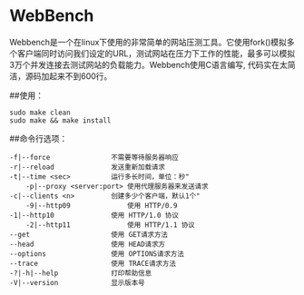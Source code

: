 # WebBench

Webbench是一个在linux下使用的非常简单的网站压测工具。它使用fork()模拟多个客户端同时访问我们设定的URL，测试网站在压力下工作的性能，最多可以模拟3万个并发连接去测试网站的负载能力。Webbench使用C语言编写, 代码实在太简洁，源码加起来不到600行。

##使用：

	sudo make clean
	sudo make && make install
  
##命令行选项：

	-f|--force               不需要等待服务器响应
	-r|--reload              发送重新加载请求
	-t|--time <sec>          运行多长时间，单位：秒"
    	-p|--proxy <server:port> 使用代理服务器来发送请求
	-c|--clients <n>         创建多少个客户端，默认1个"
     	-9|--http09              使用 HTTP/0.9 
	-1|--http10              使用 HTTP/1.0 协议
     	-2|--http11              使用 HTTP/1.1 协议
	--get                    使用 GET请求方法
	--head                   使用 HEAD请求方
	--options                使用 OPTIONS请求方法
	--trace                  使用 TRACE请求方法
	-?|-h|--help             打印帮助信息
	-V|--version             显示版本号
